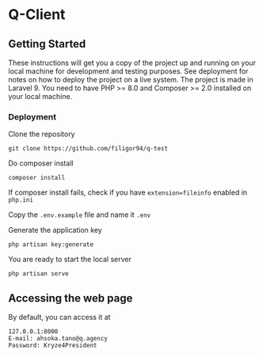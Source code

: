 # Q-Client

## Getting Started

These instructions will get you a copy of the project up and running on your local machine for development and testing purposes. See deployment for notes on how to deploy the project on a live system.
The project is made in Laravel 9. You need to have PHP >= 8.0 and Composer >= 2.0 installed on your local machine.
### Deployment

Clone the repository
```
git clone https://github.com/filigor94/q-test
```

Do composer install
```
composer install
```

If composer install fails, check if you have `extension=fileinfo` enabled in `php.ini`

Copy the `.env.example` file and name it `.env`

Generate the application key

```
php artisan key:generate
```

You are ready to start the local server

```
php artisan serve
```

## Accessing the web page

By default, you can access it at

```
127.0.0.1:8000
E-mail: ahsoka.tano@q.agency
Password: Kryze4President
```
